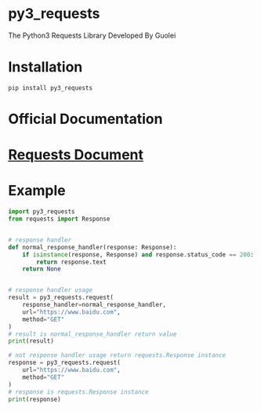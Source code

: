 # py3_requests

The Python3 Requests Library Developed By Guolei

# Installation

```shell
pip install py3_requests
```

# Official Documentation

# [Requests Document](https://requests.readthedocs.io/en/latest/)

# Example

```python
import py3_requests
from requests import Response


# response handler 
def normal_response_handler(response: Response):
    if isinstance(response, Response) and response.status_code == 200:
        return response.text
    return None


# response handler usage 
result = py3_requests.request(
    response_handler=normal_response_handler,
    url="https://www.baidu.com",
    method="GET"
)
# result is normal_response_handler return value
print(result)

# not response handler usage return requests.Response instance
response = py3_requests.request(
    url="https://www.baidu.com",
    method="GET"
)
# response is requests.Response instance
print(response)
```
